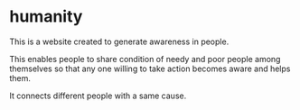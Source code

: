 # humanity

This is a website created to generate awareness in people.

This enables people to share condition of needy and poor people among themselves so that any one willing to take action becomes aware and helps them.

It connects different people with a same cause.
